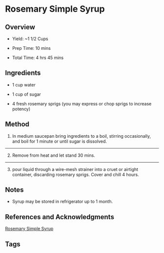 # Rosemary Simple Syrup

## Overview

- Yield: ~1 1/2 Cups

- Prep Time: 10 mins

- Total Time: 4 hrs 45 mins

## Ingredients

- 1 cup water

- 1 cup of sugar

- 4 fresh rosemary sprigs (you may express or chop sprigs to increase potency)

## Method

1. In medium saucepan bring ingredients to a boil, stirring occasionally, and boil for 1 minute or until sugar is dissolved.
---
2. Remove from heat and let stand 30 mins.
---
3. pour liquid through a wire-mesh strainer into a cruet or airtight container, discarding rosemary sprigs. Cover and chill 4 hours.

## Notes

- Syrup may be stored in refrigerator up to 1 month.

## References and Acknowledgments

[Rosemary Simple Syrup](https://www.thekitchn.com/summer-cocktail-essential-rose-54454)

## Tags


